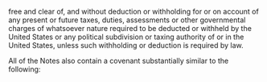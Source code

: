 free and clear of, and without deduction or withholding for or on account of any present or future taxes, duties,
assessments or other governmental charges of whatsoever nature required to be deducted or withheld by the United
States or any political subdivision or taxing authority of or in the United States, unless such withholding or deduction
is required by law.

All of the Notes also contain a covenant substantially similar to the following: